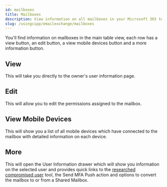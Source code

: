 ```yaml
---
id: mailboxes
title: Mailboxes
description: View information on all mailboxes in your Microsoft 365 tenants.
slug: /usingcipp/emailexchange/mailboxes
---
```


You'll find information on mailboxes in the main table view, each row has a view button, an edit button, a view mobile devices button and a more information button.

## View

This will take you directly to the owner's user information page.

## Edit

This will allow you to edit the permissions assigned to the mailbox.

## View Mobile Devices

This will show you a list of all mobile devices which have connected to the mailbox with detailed information on each device.

## More

This will open the User Information drawer which will show you information on the selected user and provides quick links to the [researched compromised user](../../identitymanagement/) tool, the Send MFA Push action and options to convert the mailbox to or from a Shared Mailbox.
